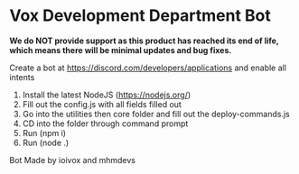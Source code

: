 # Vox Development Department Bot

**We do NOT provide support as this product has reached its end of life, which means there will be minimal updates and bug fixes.**

Create a bot at https://discord.com/developers/applications and enable all intents

1. Install the latest NodeJS (https://nodejs.org/)
2. Fill out the config.js with all fields filled out
3. Go into the utilities then core folder and fill out the deploy-commands.js
5. CD into the folder through command prompt
6. Run (npm i)
7. Run (node .)

Bot Made by ioivox and mhmdevs
